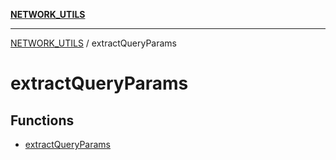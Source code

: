 [**NETWORK_UTILS**](../README.md)

***

[NETWORK_UTILS](../README.md) / extractQueryParams

# extractQueryParams

## Functions

- [extractQueryParams](functions/extractQueryParams.md)
